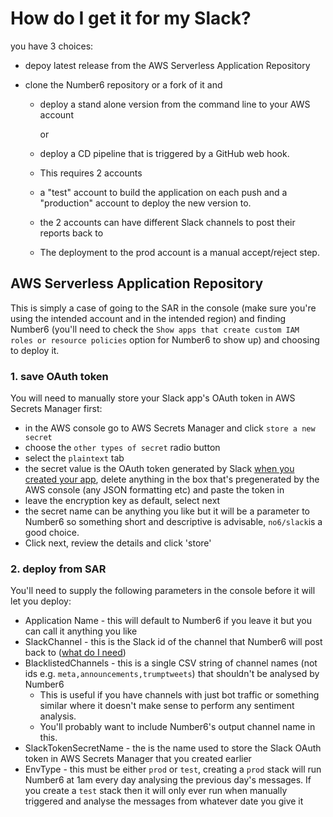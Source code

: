 # How do I get it for my Slack?

you have 3 choices:

- depoy latest release from the AWS Serverless Application Repository 

- clone the Number6 repository or a fork of it and 

  - deploy a stand alone version from the command line to your AWS account

    or

  - deploy a CD pipeline that is triggered by a GitHub web hook. 

  - This requires 2 accounts

  - a "test" account to build the application on each push and a "production" account to deploy the new version to. 

  - the 2 accounts can have different Slack channels to post their reports back to

  - The deployment to the prod account is a manual accept/reject step.

## AWS Serverless Application Repository

This is simply a case of going to the SAR in the console (make sure you're using the intended account and in the intended region) and finding Number6 (you'll need to check the `Show apps that create custom IAM roles or resource policies` option for Number6 to show up) and choosing to deploy it. 

### 1. save OAuth token

You will need to manually store your Slack app's OAuth token in AWS Secrets Manager first:

- in the AWS console go to AWS Secrets Manager and click `store a new secret`
- choose the `other types of secret` radio button
- select the `plaintext` tab
- the secret value is the OAuth token generated by Slack [when you created your app](./what_do_i_need.md), delete anything in the box that's pregenerated by the AWS console (any JSON formatting etc) and paste the token in
- leave the encryption key as default, select next
- the secret name can be anything you like but it will be a parameter to Number6 so something short and descriptive is advisable, `no6/slack`is a good choice.
- Click next, review the details and click 'store'

### 2. deploy from SAR

You'll need to supply the following parameters in the console before it will let you deploy:

- Application Name - this will default to Number6 if you leave it but you can call it anything you like
- SlackChannel - this is the Slack id of the channel that Number6 will post back to ([what do I need](./what_do_i_need.md))
- BlacklistedChannels - this is a single CSV string of channel names (not ids e.g. `meta,announcements,trumptweets`) that shouldn't be analysed by Number6
  - This is useful if you have channels with just bot traffic or something similar where it doesn't make sense to perform any sentiment analysis. 
  - You'll probably want to include Number6's output channel name in this.
- SlackTokenSecretName - the is the name used to store the Slack OAuth token in AWS Secrets Manager that you created earlier
- EnvType - this must be either `prod` or `test`, creating a `prod` stack will run Number6 at 1am every day analysing the previous day's messages. If you create a `test` stack then it will only ever run when manually triggered and analyse the messages from whatever date you give it